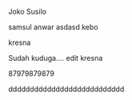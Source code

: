 Joko Susilo

samsul anwar asdasd kebo

kresna


Sudah kuduga.... edit kresna


87979879879

ddddddddddddddddddddddddddd